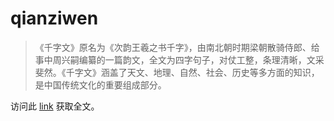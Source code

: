# qianziwen

>  《千字文》原名为《次韵王羲之书千字》，由南北朝时期梁朝散骑侍郎、给事中周兴嗣编纂的一篇韵文，全文为四字句子，对仗工整，条理清晰，文采斐然。《千字文》涵盖了天文、地理、自然、社会、历史等多方面的知识，是中国传统文化的重要组成部分。


访问此 [link](https://wingbo.github.io/qianziwen/) 获取全文。

